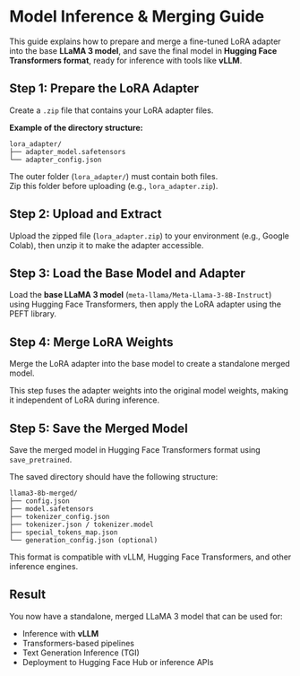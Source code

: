 # Model Inference & Merging Guide

This guide explains how to prepare and merge a fine-tuned LoRA adapter into the base **LLaMA 3 model**, and save the final model in **Hugging Face Transformers format**, ready for inference with tools like **vLLM**.

## Step 1: Prepare the LoRA Adapter

Create a `.zip` file that contains your LoRA adapter files.

**Example of the directory structure:**
```text
lora_adapter/
├── adapter_model.safetensors
└── adapter_config.json
```

The outer folder (`lora_adapter/`) must contain both files.  
Zip this folder before uploading (e.g., `lora_adapter.zip`).


## Step 2: Upload and Extract

Upload the zipped file (`lora_adapter.zip`) to your environment (e.g., Google Colab), then unzip it to make the adapter accessible.


## Step 3: Load the Base Model and Adapter

Load the **base LLaMA 3 model** (`meta-llama/Meta-Llama-3-8B-Instruct`) using Hugging Face Transformers, then apply the LoRA adapter using the PEFT library.


## Step 4: Merge LoRA Weights

Merge the LoRA adapter into the base model to create a standalone merged model.

This step fuses the adapter weights into the original model weights, making it independent of LoRA during inference.


## Step 5: Save the Merged Model

Save the merged model in Hugging Face Transformers format using `save_pretrained`.

The saved directory should have the following structure:

```text
llama3-8b-merged/
├── config.json
├── model.safetensors
├── tokenizer_config.json
├── tokenizer.json / tokenizer.model
├── special_tokens_map.json
└── generation_config.json (optional)
```

This format is compatible with vLLM, Hugging Face Transformers, and other inference engines.

## Result

You now have a standalone, merged LLaMA 3 model that can be used for:

- Inference with **vLLM**
- Transformers-based pipelines
- Text Generation Inference (TGI)
- Deployment to Hugging Face Hub or inference APIs

